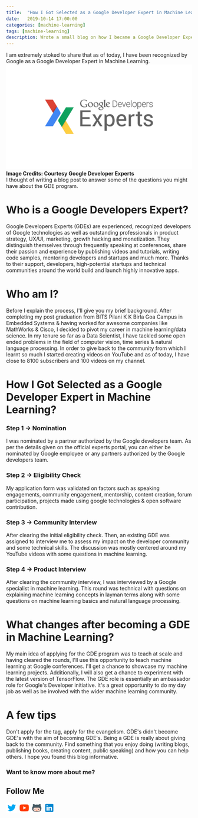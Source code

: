 ```yaml
---
title:  "How I Got Selected as a Google Developer Expert in Machine Learning"
date:   2019-10-14 17:00:00
categories: [machine-learning]
tags: [machine-learning]
description: Wrote a small blog on how I became a Google Developer Expert in machine learning.
---
```


I am extremely stoked to share that as of today, I have been recognized by Google as a Google Developer Expert in Machine Learning.
![Google Developer Experts](/assets/images/gde.png)  
**Image Credits: Courtesy Google Developer Experts**     
I thought of writing a blog post to answer some of the questions you might have about the GDE program.  

# Who is a Google Developers Expert?
Google Developers Experts (GDEs) are experienced, recognized developers of Google technologies as well as outstanding professionals in product strategy, UX/UI, marketing, growth hacking and monetization. They distinguish themselves through frequently speaking at conferences, share their passion and experience by publishing videos and tutorials, writing code samples, mentoring developers and startups and much more. Thanks to their support, developers, high-potential startups and technical communities around the world build and launch highly innovative apps.

# Who am I?
Before I explain the process, I'll give you my brief background. After completing my post graduation from BITS Pilani K K Birla Goa Campus in Embedded Systems & having worked for awesome companies like MathWorks & Cisco, I decided to pivot my career in machine learning/data science.
In my tenure so far as a Data Scientist, I have tackled some open ended problems in the field of computer vision, time series & natural language processing.
In order to give back to the community from which I learnt so much I started creating videos on YouTube and as of today, I have close to 8100 subscribers and 100 videos on my channel.

# How I Got Selected as a Google Developer Expert in Machine Learning?
### Step 1 → Nomination
I was nominated by a partner authorized by the Google developers team. As per the details given on the official experts portal, you can either be nominated by Google employee or any partners authorized by the Google developers team.
### Step 2 → Eligibility Check
My application form was validated on factors such as speaking engagements, community engagement, mentorship, content creation, forum participation, projects made using google technologies & open software contribution.
### Step 3 → Community Interview
After clearing the initial eligibility check. Then, an existing GDE was assigned to interview me to assess my impact on the developer community and some technical skills. The discussion was mostly centered around my YouTube videos with some questions in machine learning.
### Step 4 → Product Interview
After clearing the community interview, I was interviewed by a Google specialist in machine learning. This round was technical with questions on explaining machine learning concepts in layman terms along with some questions on machine learning basics and natural language processing.
# What changes after becoming a GDE in Machine Learning?
My main idea of applying for the GDE program was to teach at scale and having cleared the rounds, I'll use this opportunity to teach machine learning at Google conferences. I'll get a chance to showcase my machine learning projects. Additionally, I will also get a chance to experiment with the latest version of TensorFlow. The GDE role is essentially an ambassador role for Google's Developer initiative. It's a great opportunity to do my day job as well as be involved with the wider machine learning community.

# A few tips
Don't apply for the tag, apply for the evangelism. GDE's didn't become GDE's with the aim of becoming GDE's. Being a GDE is really about giving back to the community. Find something that you enjoy doing (writing blogs, publishing books, creating content, public speaking) and how you can help others. I hope you found this blog informative.

### Want to know more about me?
## Follow Me
<a href="https://twitter.com/_bhaveshbhatt" target="_blank"><img class="ai-subscribed-social-icon" src="/assets/images/tw.png" width="30"></a>
<a href="https://www.youtube.com/bhaveshbhatt8791/" target="_blank"><img class="ai-subscribed-social-icon" src="/assets/images/ytb.png" width="30"></a>
<a href="https://github.com/bhattbhavesh91" target="_blank"><img class="ai-subscribed-social-icon" src="/assets/images/gthb.png" width="30"></a>
<a href="https://www.linkedin.com/in/bhattbhavesh91/" target="_blank"><img class="ai-subscribed-social-icon" src="/assets/images/lnkdn.png" width="30"></a>
